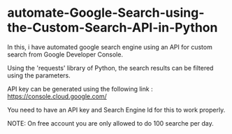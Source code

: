 # automate-Google-Search-using-the-Custom-Search-API-in-Python
In this, i have automated google search engine using an API for custom search from Google Developer Console.

Using the 'requests' library of Python, the search results can be filtered using the parameters.

API key can be generated using the following link : https://console.cloud.google.com/

You need to have an API key and Search Engine Id for this to work properly.

NOTE: On free account you are only allowed to do 100 searche per day.
